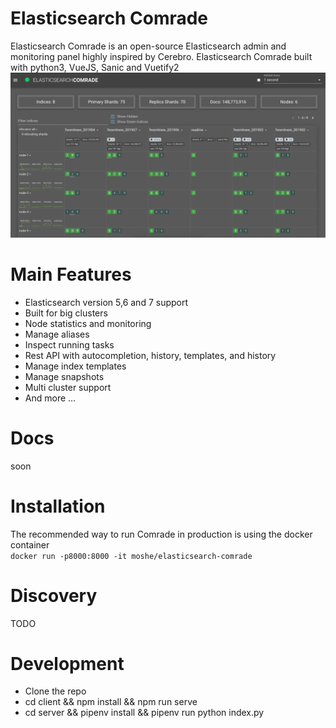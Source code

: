 # Elasticsearch Comrade
Elasticsearch Comrade is an open-source Elasticsearch admin and monitoring panel highly inspired by Cerebro.
Elasticsearch Comrade built with python3, VueJS, Sanic and Vuetify2
![Alt text](/docs/screenshots/main_dark.png?raw=true "Optional Title")

# Main Features
- Elasticsearch version 5,6 and 7 support
- Built for big clusters
- Node statistics and monitoring
- Manage aliases
- Inspect running tasks
- Rest API with autocompletion, history, templates, and history
- Manage index templates
- Manage snapshots
- Multi cluster support
- And more ...


# Docs
soon

# Installation
The recommended way to run Comrade in production is using the docker container  
`docker run -p8000:8000 -it moshe/elasticsearch-comrade`

# Discovery
TODO

# Development
- Clone the repo
- cd client && npm install && npm run serve
- cd server && pipenv install && pipenv run python index.py
